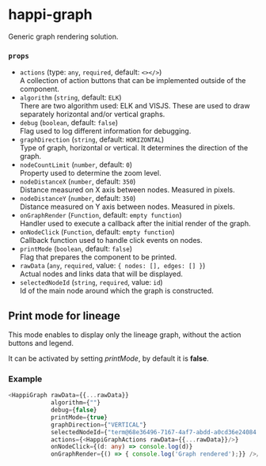 # happi-graph

Generic graph rendering solution.

### `props`
* `actions` (type: `any`, `required`, default: `<></>`)\
  A collection of action buttons that can be implemented outside of the component.
* `algorithm` (`string`, default: `ELK`)\
  There are two algorithm used: ELK and VISJS. These are used to draw separately horizontal and/or vertical graphs.
* `debug` (`boolean`, default: `false`)\
  Flag used to log different information for debugging.        
* `graphDirection` (`string`, default: `HORIZONTAL`)\
  Type of graph, horizontal or vertical. It determines the direction of the graph.
* `nodeCountLimit` (`number`, default: `0`)\
  Property used to determine the zoom level.
* `nodeDistanceX` (`number`, default: `350`)\
  Distance measured on X axis between nodes. Measured in pixels.
* `nodeDistanceY` (`number`, default: `350`)\
  Distance measured on Y axis between nodes. Measured in pixels.
* `onGraphRender` (`Function`, default: `empty function`)\
  Handler used to execute a callback after the initial render of the graph.
* `onNodeClick` (`Function`, default: `empty function`)\
  Callback function used to handle click events on nodes.
* `printMode` (`boolean`, default: `false`)\
  Flag that prepares the component to be printed.
* `rawData` (`any`, `required`, value: `{ nodes: [], edges: [] }`)\
  Actual nodes and links data that will be displayed.
* `selectedNodeId` (`string`, `required`, value: `id`)\
  Id of the main node around which the graph is constructed.

## Print mode for lineage
This mode enables to display only the lineage graph, without the action buttons and legend. 

It can be activated by setting _printMode_, by default it is **false**.

### Example
```ts
<HappiGraph rawData={{...rawData}}
            algorithm={""}
            debug={false}
            printMode={true}
            graphDirection={"VERTICAL"}
            selectedNodeId={"term@68e36496-7167-4af7-abdd-a0cd36e24084:6662c0f2.e1b1ec6c.66k78i6du.uchsna1.rn2epa.rfn2fjqf7h4qvmt5lflm8"}
            actions={<HappiGraphActions rawData={{...rawData}}/>}
            onNodeClick={(d: any) => console.log(d)}
            onGraphRender={() => { console.log('Graph rendered');}} />/>
```